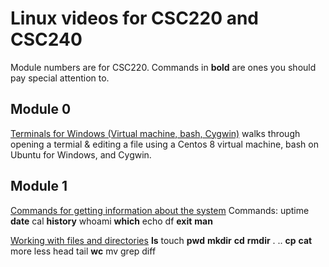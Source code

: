 # Linux videos for CSC220 and CSC240

Module numbers are for CSC220.  Commands in **bold** are ones you should pay special attention to.

## Module 0

[Terminals for Windows (Virtual machine, bash, Cygwin)](https://youtu.be/irCWodI1MO4) walks through opening a termial & editing a file using a Centos 8 virtual machine, bash on Ubuntu for Windows, and Cygwin.  

## Module 1

[Commands for getting information about the system](https://youtu.be/hNgx2rbScXc)
Commands: uptime **date** cal **history** whoami **which** echo df **exit** **man**

[Working with files and directories](https://youtu.be/MhYtNsOJXD8)
**ls** touch **pwd** **mkdir** **cd** **rmdir** . ..  **cp** **cat** more less head tail **wc** mv grep diff
